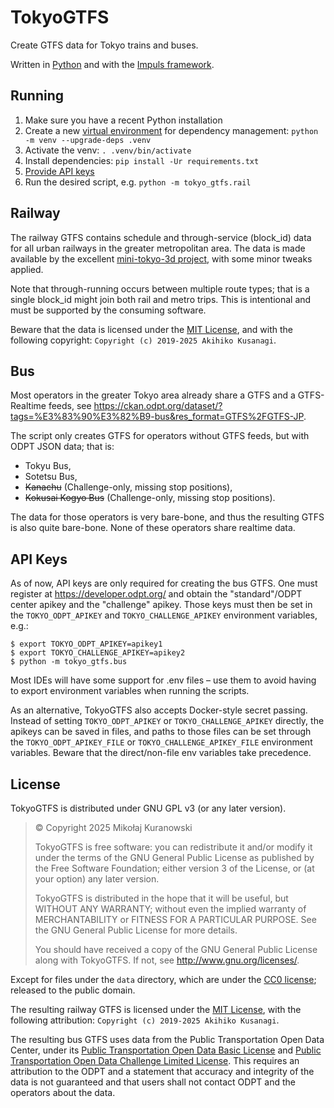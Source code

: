TokyoGTFS
=========

Create GTFS data for Tokyo trains and buses.

Written in [Python](https://www.python.org/) and with the [Impuls framework](https://impuls.readthedocs.io).


Running
-------

1. Make sure you have a recent Python installation
2. Create a new [virtual environment](https://docs.python.org/3/library/venv.html) for dependency management: `python -m venv --upgrade-deps .venv`
3. Activate the venv: `. .venv/bin/activate`
4. Install dependencies: `pip install -Ur requirements.txt`
5. [Provide API keys](#api-keys)
6. Run the desired script, e.g. `python -m tokyo_gtfs.rail`


Railway
-------

The railway GTFS contains schedule and through-service (block_id) data for all urban railways
in the greater metropolitan area. The data is made available by the excellent
[mini-tokyo-3d project](https://github.com/nagix/mini-tokyo-3d/), with some minor tweaks applied.

Note that through-running occurs between multiple route types; that is a single block_id
might join both rail and metro trips. This is intentional and must be supported by the consuming
software.

Beware that the data is licensed under the [MIT License](https://github.com/nagix/mini-tokyo-3d/blob/master/LICENSE),
and with the following copyright: `Copyright (c) 2019-2025 Akihiko Kusanagi`.


Bus
---

Most operators in the greater Tokyo area already share a GTFS and a GTFS-Realtime feeds,
see <https://ckan.odpt.org/dataset/?tags=%E3%83%90%E3%82%B9-bus&res_format=GTFS%2FGTFS-JP>.

The script only creates GTFS for operators without GTFS feeds, but with ODPT JSON data; that is:

- Tokyu Bus,
- Sotetsu Bus,
- ~~Kanachu~~ (Challenge-only, missing stop positions),
- ~~Kokusai Kogyo Bus~~ (Challenge-only, missing stop positions).

The data for those operators is very bare-bone, and thus the resulting GTFS is also quite bare-bone.
None of these operators share realtime data.


API Keys
--------

As of now, API keys are only required for creating the bus GTFS. One must register at <https://developer.odpt.org/>
and obtain the "standard"/ODPT center apikey and the "challenge" apikey. Those keys must then be set
in the `TOKYO_ODPT_APIKEY` and `TOKYO_CHALLENGE_APIKEY` environment variables, e.g.:

```terminal
$ export TOKYO_ODPT_APIKEY=apikey1
$ export TOKYO_CHALLENGE_APIKEY=apikey2
$ python -m tokyo_gtfs.bus
```

Most IDEs will have some support for .env files – use them to avoid having to export environment
variables when running the scripts.

As an alternative, TokyoGTFS also accepts Docker-style secret passing. Instead of setting
`TOKYO_ODPT_APIKEY` or `TOKYO_CHALLENGE_APIKEY` directly, the apikeys can be saved in files,
and paths to those files can be set through the `TOKYO_ODPT_APIKEY_FILE` or
`TOKYO_CHALLENGE_APIKEY_FILE` environment variables. Beware that the direct/non-file env variables
take precedence.


License
-------

TokyoGTFS is distributed under GNU GPL v3 (or any later version).

> © Copyright 2025 Mikołaj Kuranowski
>
> TokyoGTFS is free software: you can redistribute it and/or modify it under the terms of the GNU General Public License as published by the Free Software Foundation; either version 3 of the License, or (at your option) any later version.
>
> TokyoGTFS is distributed in the hope that it will be useful, but WITHOUT ANY WARRANTY; without even the implied warranty of MERCHANTABILITY or FITNESS FOR A PARTICULAR PURPOSE. See the GNU General Public License for more details.
>
> You should have received a copy of the GNU General Public License along with TokyoGTFS. If not, see http://www.gnu.org/licenses/.

Except for files under the `data` directory, which are under the [CC0 license](https://creativecommons.org/public-domain/cc0/);
released to the public domain.

The resulting railway GTFS is licensed under the [MIT License](https://github.com/nagix/mini-tokyo-3d/blob/master/LICENSE),
with the following attribution: `Copyright (c) 2019-2025 Akihiko Kusanagi`.

The resulting bus GTFS uses data from the Public Transportation Open Data Center, under its
[Public Transportation Open Data Basic License](https://developer.odpt.org/terms/data_basic_license.html) and
[Public Transportation Open Data Challenge Limited License](https://developer.odpt.org/challenge_license).
This requires an attribution to the ODPT and a statement that accuracy and integrity of the data
is not guaranteed and that users shall not contact ODPT and the operators about the data.
